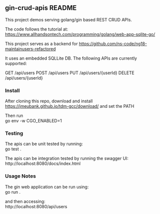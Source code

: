 ## gin-crud-apis README
This project demos serving golang/gin based REST CRUD APIs. 

The code follows the tutorial at: https://www.allhandsontech.com/programming/golang/web-app-sqlite-go/

This project serves as a backend for https://github.com/ns-code/ng18-maintainusers-refactored

It uses an embedded SQLLite DB. The following APIs are currently supported:

GET /api/users
POST /api/users
PUT /api/users/{userId}
DELETE /api/users/{userId}

### Install
After cloning this repo, download and install https://jmeubank.github.io/tdm-gcc/download/ and set the PATH

Then run<br>
go env -w CGO_ENABLED=1

### Testing
The apis can be unit tested by running:<br>
go test .

The apis can be integration tested by running the swagger UI:<br>
http://localhost:8080/docs/index.html

### Usage Notes
The gin web application can be run using:<br>
go run .

and then accessing:<br>
http://localhost:8080/api/users
